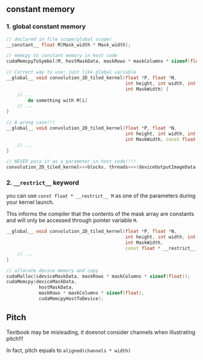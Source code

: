 ## constant memory
### 1. global constant memory
``` C++
// declared in file scope(global scope) 
__constant__ float M[Mask_width * Mask_width];

// memcpy to constant memory in host code
cudaMemcpyToSymbol(M, hostMaskData, maskRows * maskColumns * sizeof(float));

// Correct way to use: just like global variable
__global__ void convolution_2D_tiled_kernel(float *P, float *N, 
                                            int height, int width, int channels, 
                                            int MaskWidth) {
    // ...
        do something with M[i]
    // ...
}

// A wrong case!!!
__global__ void convolution_2D_tiled_kernel(float *P, float *N, 
                                            int height, int width, int channels, 
                                            int MaskWidth, const float *M) {
    // ...
}

// NEVER pass it as a parameter in host code!!!!
convolution_2D_tiled_kernel<<<blocks, threads>>>(deviceOutputImageData, deviceInputImageData, imageHeight, imageWidth, imageChannels, Mask_width, M);
```
### 2. `__restrict__` keyword

you can use `const float * __restrict__ M` as one of the parameters during your kernel launch. 

This informs the compiler that the contents of the mask array are constants and will only be accessed through pointer variable `M`.

```C++
__global__ void convolution_2D_tiled_kernel(float *P, float *N, 
                                            int height, int width, int channels, 
                                            int MaskWidth, 
                                            const float * __restrict__ M) {
    // ...
}

// allocate device memory and copy
cudaMalloc(&deviceMaskData, maskRows * maskColumns * sizeof(float));
cudaMemcpy(deviceMaskData,
            hostMaskData,
            maskRows * maskColumns * sizeof(float),
            cudaMemcpyHostToDevice);
```

## Pitch
Textbook may be misleading, it doesnot consider channels when illustrating pitch!!!

In fact, pitch equals to `aligned(channels * width)`